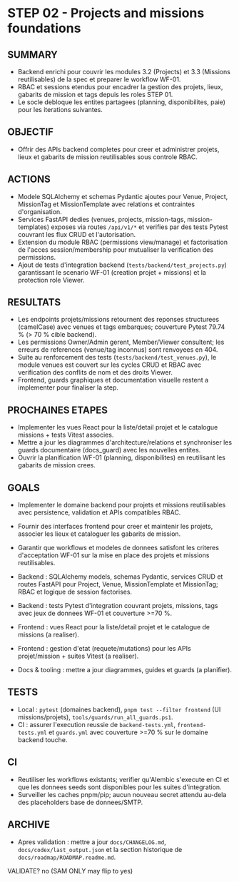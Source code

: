 # STEP 02 - Projects and missions foundations

## SUMMARY
- Backend enrichi pour couvrir les modules 3.2 (Projects) et 3.3 (Missions reutilisables) de la spec et preparer le workflow WF-01.
- RBAC et sessions etendus pour encadrer la gestion des projets, lieux, gabarits de mission et tags depuis les roles STEP 01.
- Le socle debloque les entites partagees (planning, disponibilites, paie) pour les iterations suivantes.

## OBJECTIF
- Offrir des APIs backend completes pour creer et administrer projets, lieux et gabarits de mission reutilisables sous controle RBAC.

## ACTIONS
- Modele SQLAlchemy et schemas Pydantic ajoutes pour Venue, Project, MissionTag et MissionTemplate avec relations et contraintes d'organisation.
- Services FastAPI dedies (venues, projects, mission-tags, mission-templates) exposes via routes `/api/v1/*` et verifies par des tests Pytest couvrant les flux CRUD et l'autorisation.
- Extension du module RBAC (permissions view/manage) et factorisation de l'acces session/membership pour mutualiser la verification des permissions.
- Ajout de tests d'integration backend (`tests/backend/test_projects.py`) garantissant le scenario WF-01 (creation projet + missions) et la protection role Viewer.

## RESULTATS
- Les endpoints projets/missions retournent des reponses structurees (camelCase) avec venues et tags embarques; couverture Pytest 79.74 % (> 70 % cible backend).
- Les permissions Owner/Admin gerent, Member/Viewer consultent; les erreurs de references (venue/tag inconnus) sont renvoyees en 404.
- Suite au renforcement des tests (`tests/backend/test_venues.py`), le module venues est couvert sur les cycles CRUD et RBAC avec verification des conflits de nom et des droits Viewer.
- Frontend, guards graphiques et documentation visuelle restent a implementer pour finaliser la step.

## PROCHAINES ETAPES
- Implementer les vues React pour la liste/detail projet et le catalogue missions + tests Vitest associes.
- Mettre a jour les diagrammes d'architecture/relations et synchroniser les guards documentaire (docs_guard) avec les nouvelles entites.
- Ouvrir la planification WF-01 (planning, disponibilites) en reutilisant les gabarits de mission crees.

## GOALS
- Implementer le domaine backend pour projets et missions reutilisables avec persistence, validation et APIs compatibles RBAC.
- Fournir des interfaces frontend pour creer et maintenir les projets, associer les lieux et cataloguer les gabarits de mission.
- Garantir que workflows et modeles de donnees satisfont les criteres d'acceptation WF-01 sur la mise en place des projets et missions reutilisables.

- Backend : SQLAlchemy models, schemas Pydantic, services CRUD et routes FastAPI pour Project, Venue, MissionTemplate et MissionTag; RBAC et logique de session factorises.
- Backend : tests Pytest d'integration couvrant projets, missions, tags avec jeux de donnees WF-01 et couverture >=70 %.
- Frontend : vues React pour la liste/detail projet et le catalogue de missions (a realiser).
- Frontend : gestion d'etat (requete/mutations) pour les APIs projet/mission + suites Vitest (a realiser).
- Docs & tooling : mettre a jour diagrammes, guides et guards (a planifier).

## TESTS
- Local : `pytest` (domaines backend), `pnpm test --filter frontend` (UI missions/projets), `tools/guards/run_all_guards.ps1`.
- CI : assurer l'execution reussie de `backend-tests.yml`, `frontend-tests.yml` et `guards.yml` avec couverture >=70 % sur le domaine backend touche.

## CI
- Reutiliser les workflows existants; verifier qu'Alembic s'execute en CI et que les donnees seeds sont disponibles pour les suites d'integration.
- Surveiller les caches pnpm/pip; aucun nouveau secret attendu au-dela des placeholders base de donnees/SMTP.

## ARCHIVE
- Apres validation : mettre a jour `docs/CHANGELOG.md`, `docs/codex/last_output.json` et la section historique de `docs/roadmap/ROADMAP.readme.md`.

VALIDATE? no  (SAM ONLY may flip to yes)
